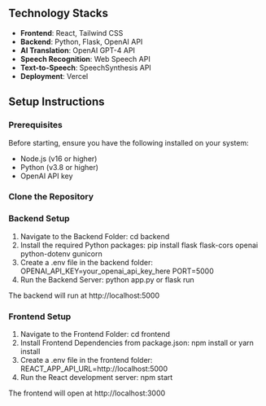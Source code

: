 ## Technology Stacks

- **Frontend**: React, Tailwind CSS
- **Backend**: Python, Flask, OpenAI API 
- **AI Translation**: OpenAI GPT-4 API 
- **Speech Recognition**: Web Speech API
- **Text-to-Speech**: SpeechSynthesis API
- **Deployment**: Vercel

## Setup Instructions

### Prerequisites
Before starting, ensure you have the following installed on your system:
- Node.js (v16 or higher)
- Python (v3.8 or higher)
- OpenAI API key

### Clone the Repository

### Backend Setup
1. Navigate to the Backend Folder: 
    cd backend
2. Install the required Python packages: 
    pip install flask flask-cors openai python-dotenv gunicorn
3. Create a .env file in the backend folder: 
    OPENAI_API_KEY=your_openai_api_key_here
    PORT=5000
4. Run the Backend Server: 
    python app.py or flask run

The backend will run at http://localhost:5000

### Frontend Setup
1. Navigate to the Frontend Folder: 
    cd frontend
2. Install Frontend Dependencies from package.json: 
    npm install or yarn install
3. Create a .env file in the frontend folder: 
    REACT_APP_API_URL=http://localhost:5000
4. Run the React development server: 
    npm start

The frontend will open at http://localhost:3000
